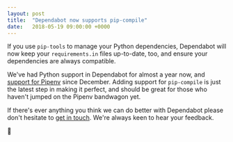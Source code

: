```yaml
---
layout: post
title:  "Dependabot now supports pip-compile"
date:   2018-05-19 09:00:00 +0000
---
```


If you use `pip-tools` to manage your Python dependencies, Dependabot will now
keep your `requirements.in` files up-to-date, too, and ensure your dependencies
are always compatible.

We've had Python support in Dependabot for almost a year now, and
[support for Pipenv][pipenv-support] since December. Adding support for
`pip-compile` is just the latest step in making it perfect, and should be great
for those who haven't jumped on the Pipenv bandwagon yet.

If there's ever anything you think we can do better with Dependabot please don't
hesitate to [get in touch][feedback-link]. We're always keen to hear your
feedback.

🤖

[feedback-link]: https://github.com/dependabot/feedback
[pipenv-support]: ../pipenv-beta
